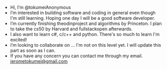- Hi, I’m @tokumeiAnonymous
- I’m interested in building software and coding in general even though I'm still learning. Hoping one day I will be a good software developer.
- I’m currently finishing theodinproject and algorithms by Princeton. I plan to take the cs50 by Harvard and fullstackopen afterwards.
- I also want to learn c#, c/c++ and python. There's so much to learn I'm excited!
- I’m looking to collaborate on ... I'm not on this level yet. I will update this part as soon as I can.
- If you have any concern you can contact me through my email. jerometokumei@gmail.com

<!---
tokumeiAnonymous/tokumeiAnonymous is a ✨ special ✨ repository because its `README.md` (this file) appears on your GitHub profile.
You can click the Preview link to take a look at your changes.
--->
